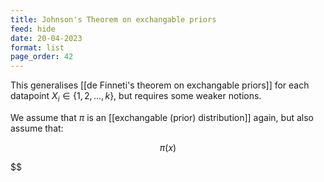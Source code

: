 ```yaml
---
title: Johnson's Theorem on exchangable priors
feed: hide
date: 20-04-2023
format: list
page_order: 42
---
```



This generalises [[de Finneti's theorem on exchangable priors]] for each datapoint $X_i\in\{1,2,...,k\}$, but requires some weaker notions.

We assume that $\pi$ is an [[exchangable (prior) distribution]] again, but also assume that:

$$\pi(x)$$



$$